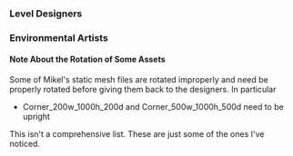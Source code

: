 ### Level Designers

### Environmental Artists

#### Note About the Rotation of Some Assets

Some of Mikel's static mesh files are rotated improperly and need be properly rotated before giving them back to the designers. In particular
- Corner_200w_1000h_200d and Corner_500w_1000h_500d need to be upright

This isn't a comprehensive list. These are just some of the ones I've noticed.
